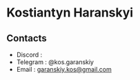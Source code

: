 # Kostiantyn Haranskyi

## Contacts ##
  * Discord : 
  * Telegram : @kos.garanskiy
  * Email : garanskiy.kos@gmail.com
